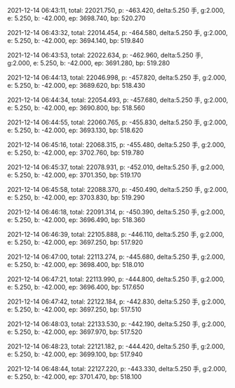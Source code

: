 2021-12-14 06:43:11, total: 22021.750, p: -463.420, delta:5.250 手, g:2.000, e: 5.250, b: -42.000, ep: 3698.740, bp: 520.270

2021-12-14 06:43:32, total: 22014.454, p: -464.580, delta:5.250 手, g:2.000, e: 5.250, b: -42.000, ep: 3694.140, bp: 519.840

2021-12-14 06:43:53, total: 22022.634, p: -462.960, delta:5.250 手, g:2.000, e: 5.250, b: -42.000, ep: 3691.280, bp: 519.280

2021-12-14 06:44:13, total: 22046.998, p: -457.820, delta:5.250 手, g:2.000, e: 5.250, b: -42.000, ep: 3689.620, bp: 518.430

2021-12-14 06:44:34, total: 22054.493, p: -457.680, delta:5.250 手, g:2.000, e: 5.250, b: -42.000, ep: 3690.800, bp: 518.560

2021-12-14 06:44:55, total: 22060.765, p: -455.830, delta:5.250 手, g:2.000, e: 5.250, b: -42.000, ep: 3693.130, bp: 518.620

2021-12-14 06:45:16, total: 22068.315, p: -455.480, delta:5.250 手, g:2.000, e: 5.250, b: -42.000, ep: 3702.760, bp: 519.780

2021-12-14 06:45:37, total: 22078.931, p: -452.010, delta:5.250 手, g:2.000, e: 5.250, b: -42.000, ep: 3701.350, bp: 519.170

2021-12-14 06:45:58, total: 22088.370, p: -450.490, delta:5.250 手, g:2.000, e: 5.250, b: -42.000, ep: 3703.830, bp: 519.290

2021-12-14 06:46:18, total: 22091.314, p: -450.390, delta:5.250 手, g:2.000, e: 5.250, b: -42.000, ep: 3696.490, bp: 518.360

2021-12-14 06:46:39, total: 22105.888, p: -446.110, delta:5.250 手, g:2.000, e: 5.250, b: -42.000, ep: 3697.250, bp: 517.920

2021-12-14 06:47:00, total: 22113.274, p: -445.680, delta:5.250 手, g:2.000, e: 5.250, b: -42.000, ep: 3698.400, bp: 518.010

2021-12-14 06:47:21, total: 22113.990, p: -444.800, delta:5.250 手, g:2.000, e: 5.250, b: -42.000, ep: 3696.400, bp: 517.650

2021-12-14 06:47:42, total: 22122.184, p: -442.830, delta:5.250 手, g:2.000, e: 5.250, b: -42.000, ep: 3697.250, bp: 517.510

2021-12-14 06:48:03, total: 22133.530, p: -442.190, delta:5.250 手, g:2.000, e: 5.250, b: -42.000, ep: 3697.970, bp: 517.520

2021-12-14 06:48:23, total: 22121.182, p: -444.420, delta:5.250 手, g:2.000, e: 5.250, b: -42.000, ep: 3699.100, bp: 517.940

2021-12-14 06:48:44, total: 22127.220, p: -443.330, delta:5.250 手, g:2.000, e: 5.250, b: -42.000, ep: 3701.470, bp: 518.100